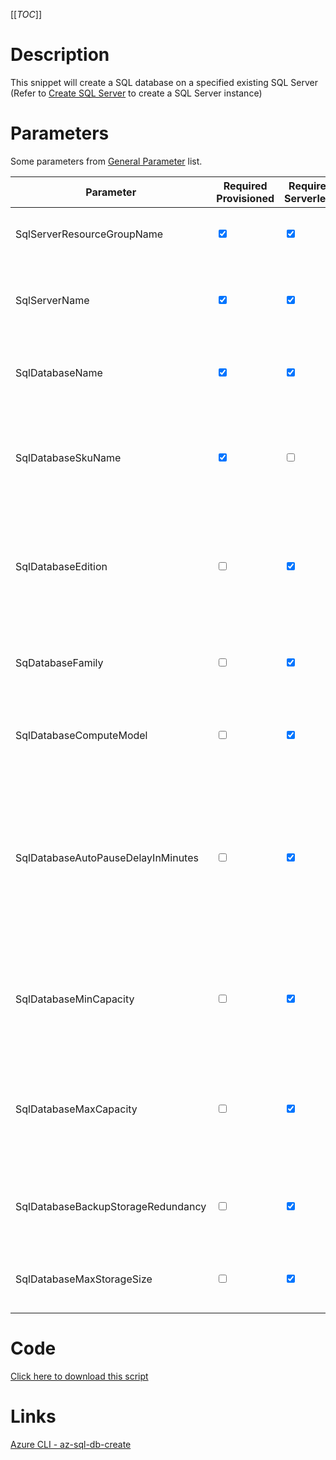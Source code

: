 [[_TOC_]]

# Description
This snippet will create a SQL database on a specified existing SQL Server (Refer to [Create SQL Server](/Azure/Azure-CLI-Snippets/SQL-Server/Create-SQL-Server) to create a SQL Server instance)

# Parameters
Some parameters from [General Parameter](/Azure/Azure-CLI-Snippets) list.

| Parameter | Required Provisioned  | Required Serverless |  Example Value | Description |
|--|--|--|--|--|
| SqlServerResourceGroupName | <input type="checkbox" checked> | <input type="checkbox" checked> | `myteam-testapi-$(Release.EnvironmentName)` | The name of the Resource Group the SQL server was created |
| SqlServerName | <input type="checkbox" checked> | <input type="checkbox" checked> | `somesqlserver$(Release.EnvironmentName)` | The name for the SQL Server resource. This has to be an existing SQL Server instance. |
| SqlDatabaseName | <input type="checkbox" checked> | <input type="checkbox" checked> | `mydatabase` | The name for the SQL Database to create. Stick to alphanumerical and hyphens etc |
| SqlDatabaseSkuName | <input type="checkbox" checked> | <input type="checkbox"> | `S1` | The skuname for the SQL database to use. Information about performance & pricing can be found [here](https://azure.microsoft.com/en-us/pricing/details/sql-database/single/) | `mydatabase` | The name for the SQL Database to create. Stick to alphanumerical and hyphens etc |
| SqlDatabaseEdition | <input type="checkbox"> | <input type="checkbox" checked> |  `GeneralPurpose` | The SQL Database edition you want to use. Options are `Basic`, `Standard`, `Premium`, `GeneralPurpose`, `BusinessCritical` or `Hyperscale` |
| SqDatabaseFamily | <input type="checkbox"> | <input type="checkbox" checked> |  `Gen5` | The Azure SQL offering generation you want to use. Options are: `Gen4` or `Gen5`. |
| SqlDatabaseComputeModel | <input type="checkbox"> | <input type="checkbox" checked> |  `Serverless` | The compute model to use. Options are: `Provisioned` or `Serverless`. |
| SqlDatabaseAutoPauseDelayInMinutes | <input type="checkbox"> | <input type="checkbox" checked> |  `60` | The amount of minutes before the SQL Server goes to sleep mode. This is only recommended for non-production environments. NOTE: The first query after coming out of sleep will fail. |
| SqlDatabaseMinCapacity | <input type="checkbox"> | <input type="checkbox" checked> |  `2` | The minimum capacity of this database. in the vCore model this equals the number of vCores you want. |
| SqlDatabaseMaxCapacity | <input type="checkbox"> | <input type="checkbox" checked> |  `8` | The maximum allowed capacity of this database. in the vCore model this equals the number of vCores you want. |
| SqlDatabaseBackupStorageRedundancy | <input type="checkbox"> | <input type="checkbox" checked> |  `Zone` | The level of backup redundancy you want. Options are `Local`, `Zone`, `Geo`. |
| SqlDatabaseMaxStorageSize | <input type="checkbox"> | <input type="checkbox" checked> |  `50GB` | The amount of storage including the unit of data. Examples: `50GB`, `250GB` or `1TB` |

# Code
[Click here to download this script](../../../../src/SQL-Server/Create-SQL-Database.ps1)

# Links

[Azure CLI - az-sql-db-create](https://docs.microsoft.com/en-us/cli/azure/sql/db?view=azure-cli-latest#az-sql-db-create)
